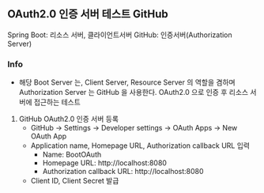 ## OAuth2.0 인증 서버 테스트 GitHub

Spring Boot: 리소스 서버, 클라이언트서버
GitHub: 인증서버(Authorization Server)

### Info 
- 해당 Boot Server 는, Client Server, Resource Server 의 역할을 겸하며
Authorization Server 는 GitHub 을 사용한다.
OAuth2.0 으로 인증 후 리소스 서버에 접근하는 테스트

1. GitHub OAuth2.0 인증 서버 등록
    - GitHub -> Settings -> Developer settings -> OAuth Apps -> New OAuth App
    - Application name, Homepage URL, Authorization callback URL 입력
        - Name: BootOAuth
        - Homepage URL: http://localhost:8080
        - Authorization callback URL: http://localhost:8080
    - Client ID, Client Secret 발급